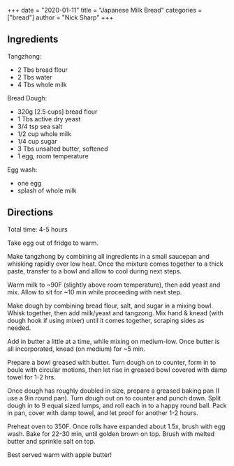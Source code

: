 +++
date = "2020-01-11"
title = "Japanese Milk Bread"
categories = ["bread"]
author = "Nick Sharp"
+++

## Ingredients

Tangzhong:

- 2 Tbs bread flour
- 2 Tbs water
- 4 Tbs whole milk

Bread Dough:

- 320g [2.5 cups] bread flour
- 1 Tbs active dry yeast 
- 3/4 tsp sea salt
- 1/2 cup whole milk
- 1/4 cup sugar
- 3 Tbs unsalted butter, softened
- 1 egg, room temperature

Egg wash:

- one egg
- splash of whole milk 

## Directions

Total time: 4-5 hours

Take egg out of fridge to warm.

Make tangzhong by combining all ingredients in a small saucepan and whisking rapidly over low heat. Once the mixture comes together to a thick paste, transfer to a bowl and allow to cool during next steps.

Warm milk to ~90F (slightly above room temperature), then add yeast and mix. Allow to sit for ~10 min while proceeding with next step.

Make dough by combining bread flour, salt, and sugar in a mixing bowl. Whisk together, then add milk/yeast and tangzong. Mix hand & knead (with dough hook if using mixer) until it comes together, scraping sides as needed.

Add in butter a little at a time, while mixing on medium-low. Once butter is all incorporated, knead (on medium) for ~5 min.

Prepare a bowl greased with butter. Turn dough on to counter, form in to boule with circular motions, then let rise in greased bowl covered with damp towel for 1-2 hrs.

Once dough has roughly doubled in size, prepare a greased baking pan (I use a 9in round pan). Turn dough out on to counter and punch down. Split dough in to 9 equal sized lumps, and roll each in to a happy round ball. Pack in pan, cover with damp towel, and let proof for another 1-2 hours.

Preheat oven to 350F. Once rolls have expanded about 1.5x, brush with egg wash. Bake for 22-30 min, until golden brown on top. Brush with melted butter and sprinkle salt on top.

Best served warm with apple butter!
